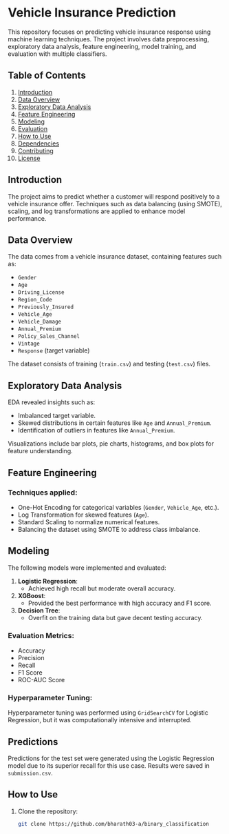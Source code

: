 # Vehicle Insurance Prediction

This repository focuses on predicting vehicle insurance response using machine learning techniques. The project involves data preprocessing, exploratory data analysis, feature engineering, model training, and evaluation with multiple classifiers.

## Table of Contents

1. [Introduction](#introduction)
2. [Data Overview](#data-overview)
3. [Exploratory Data Analysis](#exploratory-data-analysis)
4. [Feature Engineering](#feature-engineering)
5. [Modeling](#modeling)
6. [Evaluation](#evaluation)
7. [How to Use](#how-to-use)
8. [Dependencies](#dependencies)
9. [Contributing](#contributing)
10. [License](#license)

## Introduction

The project aims to predict whether a customer will respond positively to a vehicle insurance offer. Techniques such as data balancing (using SMOTE), scaling, and log transformations are applied to enhance model performance.

## Data Overview

The data comes from a vehicle insurance dataset, containing features such as:
- `Gender`
- `Age`
- `Driving_License`
- `Region_Code`
- `Previously_Insured`
- `Vehicle_Age`
- `Vehicle_Damage`
- `Annual_Premium`
- `Policy_Sales_Channel`
- `Vintage`
- `Response` (target variable)

The dataset consists of training (`train.csv`) and testing (`test.csv`) files.

## Exploratory Data Analysis

EDA revealed insights such as:
- Imbalanced target variable.
- Skewed distributions in certain features like `Age` and `Annual_Premium`.
- Identification of outliers in features like `Annual_Premium`.

Visualizations include bar plots, pie charts, histograms, and box plots for feature understanding.

## Feature Engineering

### Techniques applied:
- One-Hot Encoding for categorical variables (`Gender`, `Vehicle_Age`, etc.).
- Log Transformation for skewed features (`Age`).
- Standard Scaling to normalize numerical features.
- Balancing the dataset using SMOTE to address class imbalance.

## Modeling

The following models were implemented and evaluated:
1. **Logistic Regression**:
   - Achieved high recall but moderate overall accuracy.
2. **XGBoost**:
   - Provided the best performance with high accuracy and F1 score.
3. **Decision Tree**:
   - Overfit on the training data but gave decent testing accuracy.

### Evaluation Metrics:
- Accuracy
- Precision
- Recall
- F1 Score
- ROC-AUC Score

### Hyperparameter Tuning:
Hyperparameter tuning was performed using `GridSearchCV` for Logistic Regression, but it was computationally intensive and interrupted.

## Predictions

Predictions for the test set were generated using the Logistic Regression model due to its superior recall for this use case. Results were saved in `submission.csv`.

## How to Use

1. Clone the repository:
   ```bash
   git clone https://github.com/bharath03-a/binary_classification
